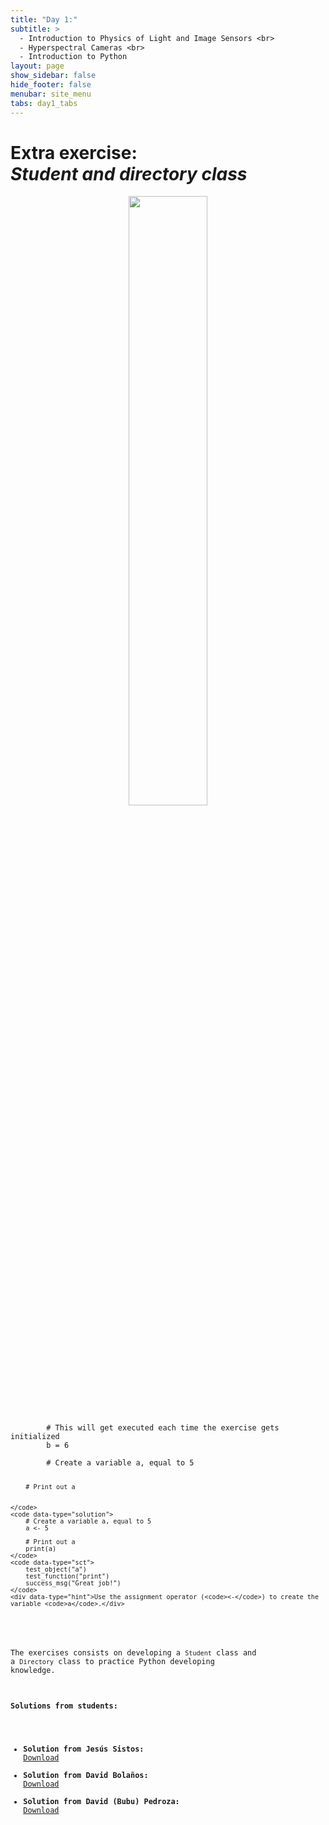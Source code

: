 ```yaml
---
title: "Day 1:"
subtitle: >
  - Introduction to Physics of Light and Image Sensors <br>
  - Hyperspectral Cameras <br>
  - Introduction to Python
layout: page
show_sidebar: false
hide_footer: false
menubar: site_menu
tabs: day1_tabs
---
```


# Extra exercise: <br>_Student and directory class_

<center>
    <img width="50%" src="https://www.python.org/static/community_logos/python-logo-generic.svg">
</center>

<div data-datacamp-exercise data-lang="r">
	<code data-type="pre-exercise-code">
		# This will get executed each time the exercise gets initialized
		b = 6
	</code>
	<code data-type="sample-code">
		# Create a variable a, equal to 5


		# Print out a


	</code>
	<code data-type="solution">
		# Create a variable a, equal to 5
		a <- 5

		# Print out a
		print(a)
	</code>
	<code data-type="sct">
		test_object("a")
		test_function("print")
		success_msg("Great job!")
	</code>
	<div data-type="hint">Use the assignment operator (<code><-</code>) to create the variable <code>a</code>.</div>
</div>

The exercises consists on developing a `Student` class and a `Directory` class to practice Python developing knowledge.

#### Solutions from students:
- **Solution from Jesús Sistos:** <a href="/assets/docs/script_jesus.py" class="button is-success is-small is-fullwidth">Download</a>
- **Solution from David Bolaños:** <a href="/assets/docs/student_directory_classes_david.ipynb" class="button is-success is-small is-fullwidth">Download</a>
- **Solution from David (Bubu) Pedroza:** <a href="/assets/docs/student_directory_classes_bubu.ipynb" class="button is-success is-small is-fullwidth">Download</a>


